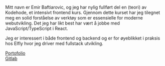 Mitt navn er Emir Baftiarovic, og jeg har nylig fullført del en (teori) av Kodehode, et intensivt frontend kurs. Gjennom dette kurset har jeg tilegnet meg en solid forståelse av verktøy som er essensielle for moderne webutvikling. Det jeg har likt best har vært å jobbe med JavaScript/TypeScript i React.

Jeg er interessert i både frontend og backend og er for øyeblikket i praksis hos Elfly hvor jeg driver med fullstack utvikling.

<a href="https://nextjs-portofolio-opal.vercel.app"> Portofolio <a/><br>
<a href="https://gitlab.com/emir9155412"> Gitlab <a/>



<!---
EmirB08/EmirB08 is a ✨ special ✨ repository because its `README.md` (this file) appears on your GitHub profile.
You can click the Preview link to take a look at your changes.
--->
